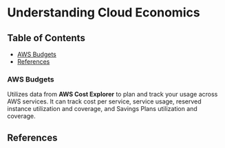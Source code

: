 # Understanding Cloud Economics

## Table of Contents

<!-- START doctoc generated TOC please keep comment here to allow auto update -->
<!-- DON'T EDIT THIS SECTION, INSTEAD RE-RUN doctoc TO UPDATE -->

- [AWS Budgets](#aws-budgets)
- [References](#references)

<!-- END doctoc generated TOC please keep comment here to allow auto update -->

### AWS Budgets

Utilizes data from **AWS Cost Explorer** to plan and track your usage across AWS services.
It can track cost per service, service usage, reserved instance utilization and coverage,
and Savings Plans utilization and coverage.

## References
